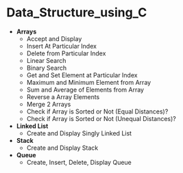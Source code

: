 # Data_Structure_using_C

- **Arrays**
	- Accept and Display
	- Insert At Particular Index
	- Delete from Particular Index
	- Linear Search
	- Binary Search
	- Get and Set Element at Particular Index
	- Maximum and Minimum Element from Array
	- Sum and Average of Elements from Array
	- Reverse a Array Elements
	- Merge 2 Arrays
	- Check if Array is Sorted or Not (Equal Distances)?
	- Check if Array is Sorted or Not (Unequal Distances)?
- **Linked List** 
	- Create and Display Singly Linked List
- **Stack**
	- Create and Display Stack
- **Queue**
	- Create, Insert, Delete, Display Queue
